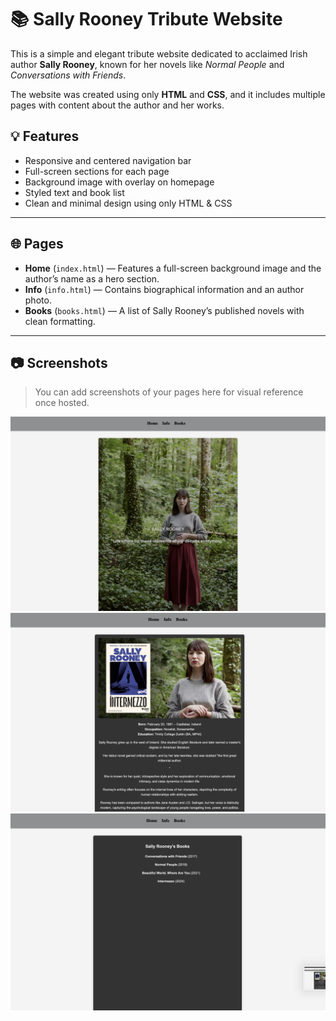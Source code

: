# 📚 Sally Rooney Tribute Website

This is a simple and elegant tribute website dedicated to acclaimed Irish author **Sally Rooney**, known for her novels like _Normal People_ and _Conversations with Friends_.

The website was created using only **HTML** and **CSS**, and it includes multiple pages with content about the author and her works.

## 💡 Features

- Responsive and centered navigation bar
- Full-screen sections for each page
- Background image with overlay on homepage
- Styled text and book list
- Clean and minimal design using only HTML & CSS

---

## 🌐 Pages

- **Home** (`index.html`) — Features a full-screen background image and the author’s name as a hero section.
- **Info** (`info.html`) — Contains biographical information and an author photo.
- **Books** (`books.html`) — A list of Sally Rooney’s published novels with clean formatting.

---

## 📷 Screenshots

> You can add screenshots of your pages here for visual reference once hosted.

![Homepage Screenshot](images/ekran%201.png)
![Homepage Screenshot](images/ekran%202.png)
![Homepage Screenshot](images/ekran%203.png)
